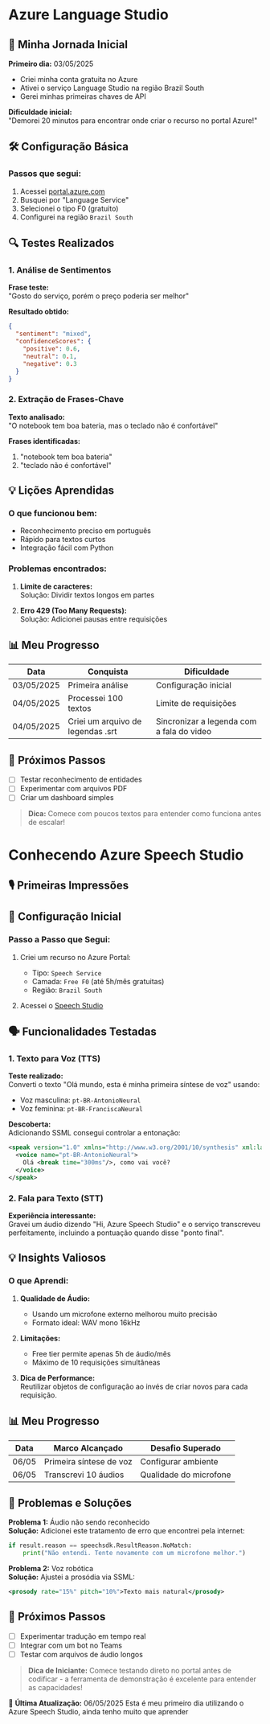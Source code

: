 # Azure Language Studio

## 📅 Minha Jornada Inicial

**Primeiro dia:** 03/05/2025  
- Criei minha conta gratuita no Azure
- Ativei o serviço Language Studio na região Brazil South
- Gerei minhas primeiras chaves de API

**Dificuldade inicial:**  
"Demorei 20 minutos para encontrar onde criar o recurso no portal Azure!"

## 🛠️ Configuração Básica

### Passos que segui:
1. Acessei [portal.azure.com](https://portal.azure.com)
2. Busquei por "Language Service"
3. Selecionei o tipo F0 (gratuito)
4. Configurei na região `Brazil South`

## 🔍 Testes Realizados

### 1. Análise de Sentimentos
**Frase teste:**  
"Gosto do serviço, porém o preço poderia ser melhor"

**Resultado obtido:**
```json
{
  "sentiment": "mixed",
  "confidenceScores": {
    "positive": 0.6,
    "neutral": 0.1,
    "negative": 0.3
  }
}
```

### 2. Extração de Frases-Chave
**Texto analisado:**  
"O notebook tem boa bateria, mas o teclado não é confortável"

**Frases identificadas:**
1. "notebook tem boa bateria"
2. "teclado não é confortável"

## 💡 Lições Aprendidas

### O que funcionou bem:
- Reconhecimento preciso em português
- Rápido para textos curtos
- Integração fácil com Python

### Problemas encontrados:
1. **Limite de caracteres:**  
   Solução: Dividir textos longos em partes

2. **Erro 429 (Too Many Requests):**  
   Solução: Adicionei pausas entre requisições


## 📊 Meu Progresso

| Data       | Conquista | Dificuldade |
|------------|-----------|-------------|
| 03/05/2025 | Primeira análise | Configuração inicial |
| 04/05/2025 | Processei 100 textos | Limite de requisições |
| 04/05/2025 | Criei um arquivo de legendas .srt | Sincronizar a legenda com a fala do video |

## 🚀 Próximos Passos

- [ ] Testar reconhecimento de entidades
- [ ] Experimentar com arquivos PDF
- [ ] Criar um dashboard simples

> **Dica:** Comece com poucos textos para entender como funciona antes de escalar!


# Conhecendo Azure Speech Studio

## 🎙️ Primeiras Impressões

## 🔧 Configuração Inicial

### Passo a Passo que Segui:
1. Criei um recurso no Azure Portal:
   - Tipo: `Speech Service`
   - Camada: `Free F0` (até 5h/mês gratuitas)
   - Região: `Brazil South`

2. Acessei o [Speech Studio](https://speech.microsoft.com/)


## 🗣️ Funcionalidades Testadas

### 1. Texto para Voz (TTS)
**Teste realizado:**  
Converti o texto "Olá mundo, esta é minha primeira síntese de voz" usando:
- Voz masculina: `pt-BR-AntonioNeural`
- Voz feminina: `pt-BR-FranciscaNeural`

**Descoberta:**  
Adicionando SSML consegui controlar a entonação:
```xml
<speak version="1.0" xmlns="http://www.w3.org/2001/10/synthesis" xml:lang="pt-BR">
  <voice name="pt-BR-AntonioNeural">
    Olá <break time="300ms"/>, como vai você?
  </voice>
</speak>
```

### 2. Fala para Texto (STT)
**Experiência interessante:**  
Gravei um áudio dizendo "Hi, Azure Speech Studio" e o serviço transcreveu perfeitamente, incluindo a pontuação quando disse "ponto final".

## 💡 Insights Valiosos

### O que Aprendi:
1. **Qualidade de Áudio:**  
   - Usando um microfone externo melhorou muito precisão
   - Formato ideal: WAV mono 16kHz

2. **Limitações:**
   - Free tier permite apenas 5h de áudio/mês
   - Máximo de 10 requisições simultâneas

3. **Dica de Performance:**  
   Reutilizar objetos de configuração ao invés de criar novos para cada requisição.

## 📊 Meu Progresso

| Data       | Marco Alcançado | Desafio Superado |
|------------|-----------------|------------------|
| 06/05 | Primeira síntese de voz | Configurar ambiente |
| 06/05 | Transcrevi 10 áudios | Qualidade do microfone |


## 🐞 Problemas e Soluções

**Problema 1:** Áudio não sendo reconhecido  
**Solução:** Adicionei este tratamento de erro que encontrei pela internet:

```python
if result.reason == speechsdk.ResultReason.NoMatch:
    print("Não entendi. Tente novamente com um microfone melhor.")
```

**Problema 2:** Voz robótica  
**Solução:** Ajustei a prosódia via SSML:
```xml
<prosody rate="15%" pitch="10%">Texto mais natural</prosody>
```

## 🚀 Próximos Passos

- [ ] Experimentar tradução em tempo real
- [ ] Integrar com um bot no Teams
- [ ] Testar com arquivos de áudio longos

> **Dica de Iniciante:** Comece testando direto no portal antes de codificar - a ferramenta de demonstração é excelente para entender as capacidades!

📅 **Última Atualização:** 06/05/2025
Esta é meu primeiro dia utilizando o Azure Speech Studio, ainda tenho muito que aprender 
